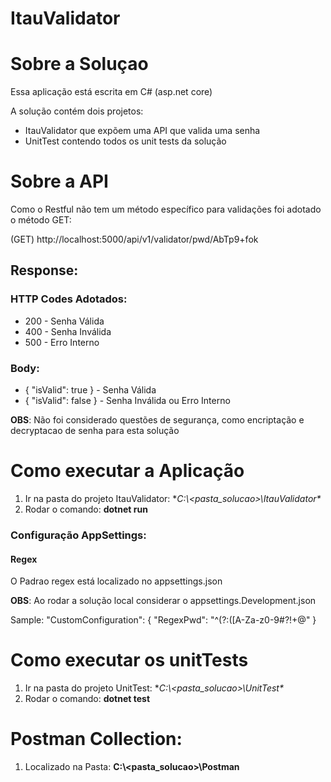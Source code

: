 # ItauValidator

# Sobre a Soluçao

<p>Essa aplicação está escrita em C# (asp.net core) </p>
 
A solução contém dois projetos:
   * ItauValidator que expõem uma API que valida uma senha 
   * UnitTest contendo todos os unit tests da solução 

 # Sobre a API
 
  Como o Restful não tem um método específico para validações foi adotado o método GET:
  
  (GET) http://localhost:5000/api/v1/validator/pwd/AbTp9+fok
  
  ## Response:
  
  ### HTTP Codes Adotados:
  
  * 200 - Senha Válida
  * 400 - Senha Inválida
  * 500 - Erro Interno
  
  ### Body:
  
  * { "isValid": true }  - Senha Válida
  * { "isValid": false } - Senha Inválida ou Erro Interno
  
  **OBS**: Não foi considerado questões de segurança, como encriptação e decryptacao de senha para esta solução

#  Como executar a Aplicação

1. Ir na pasta do projeto ItauValidator:  **C:\\<pasta_solucao>\ItauValidator\** 
2. Rodar o comando: **dotnet run**

### Configuração AppSettings:

#### Regex

O Padrao regex está localizado no appsettings.json

**OBS**: Ao rodar a solução local considerar o appsettings.Development.json

Sample:
 "CustomConfiguration": { "RegexPwd": "^(?:([A-Za-z0-9#?!+@$%^&*-])(?!.*\\1)){9,}$" }

# Como executar os unitTests

1. Ir na pasta do projeto UnitTest:  **C:\\<pasta_solucao>\UnitTest\** 
2. Rodar o comando: **dotnet test**

# Postman Collection:

1. Localizado na Pasta:  **C:\\<pasta_solucao>\Postman** 
